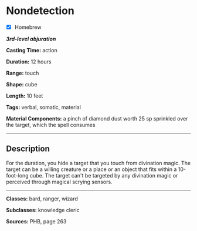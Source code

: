 # Nondetection

- [x] Homebrew

***3rd-level abjuration***

**Casting Time:** action

**Duration:** 12 hours

**Range:** touch

**Shape:** cube

**Length:** 10 feet

**Tags:** verbal, somatic, material

**Material Components:** a pinch of diamond dust worth 25 sp sprinkled over the target, which the spell consumes

---

## Description
For the duration, you hide a target that you touch from divination magic.
The target can be a willing creature or a place or an object that fits within a 10-foot-long cube.
The target can't be targeted by any divination magic or perceived through magical scrying sensors.

---

**Classes:** bard, ranger, wizard

**Subclasses:** knowledge cleric

**Sources:** PHB, page 263
